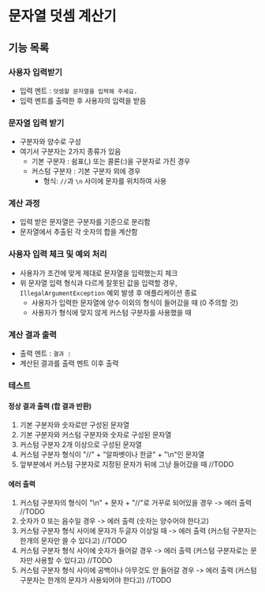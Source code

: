 # 문자열 덧셈 계산기

## 기능 목록

### 사용자 입력받기

- 입력 멘트 : `덧셈할 문자열을 입력해 주세요.`
- 입력 멘트를 출력한 후 사용자의 입력을 받음

### 문자열 입력 받기

- 구분자와 양수로 구성
- 여기서 구분자는 2가지 종류가 있음
    - 기본 구분자 : 쉼표(,) 또는 콜론(:)을 구분자로 가진 경우
    - 커스텀 구분자 : 기본 구분자 외에 경우
        - 형식: `//`과 `\n` 사이에 문자를 위치하여 사용

### 계산 과정

- 입력 받은 문자열은 구분자를 기준으로 분리함
- 문자열에서 추출된 각 숫자의 합을 계산함

### 사용자 입력 체크 및 예외 처리

- 사용자가 조건에 맞게 제대로 문자열을 입력했는지 체크
- 위 문자열 입력 형식과 다르게 잘못된 값을 입력할 경우, `IllegalArgumentException` 예외 발생 후 애플리케이션 종료
    - 사용자가 입력한 문자열에 양수 이외의 형식이 들어갔을 때 (0 주의할 것)
    - 사용자가 형식에 맞지 않게 커스텀 구분자를 사용했을 때

### 계산 결과 출력

- 출력 멘트 : `결과 : `
- 계산된 결과를 출력 멘트 이후 출력

### 테스트

#### 정상 결과 출력 (합 결과 반환)

1. 기본 구분자와 숫자로만 구성된 문자열
2. 기본 구분자와 커스텀 구분자와 숫자로 구성된 문자열
3. 커스텀 구분자 2개 이상으로 구성된 문자열
4. 커스텀 구분자 형식이 "//" + "알파벳이나 한글" + "\n"인 문자열
5. 앞부분에서 커스텀 구분자로 지정된 문자가 뒤에 그냥 들어갔을 때 //TODO

#### 에러 출력

1. 커스텀 구분자의 형식이 "\n" + 문자 + "//"로 거꾸로 되어있을 경우 -> 에러 출력  //TODO
2. 숫자가 0 또는 음수일 경우 -> 에러 출력 (숫자는 양수어야 한다고)
3. 커스텀 구분자 형식 사이에 문자가 두글자 이상일 때 -> 에러 출력 (커스텀 구분자는 한개의 문자만 쓸 수 있다고) //TODO
4. 커스텀 구분자 형식 사이에 숫자가 들어갈 경우 -> 에러 출력 (커스텀 구분자로는 문자만 사용할 수 있다고) //TODO
5. 커스텀 구분자 형식 사이에 공백이나 아무것도 안 들어갈 경우 -> 에러 출력 (커스텀 구분자는 한개의 문자가 사용되어야 한다고) //TODO